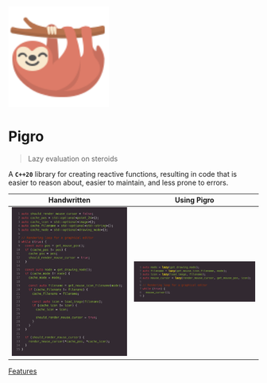 <img src='_media/logo.svg' alt='logo' width='40%' data-no-zoom />

# Pigro
> Lazy evaluation on steroids

A **`C++20`** library for creating reactive functions, resulting in code that is easier to reason about, easier to maintain, and less prone to errors.

Handwritten                     |           Using Pigro
:------------------------------:|:-------------------------------:
![](comparison-handwritten.png) | ![](comparison-using-pigro.png)

[Features](#features)
